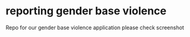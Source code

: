 # reporting gender base violence
Repo for our gender base violence application
please check screenshot
